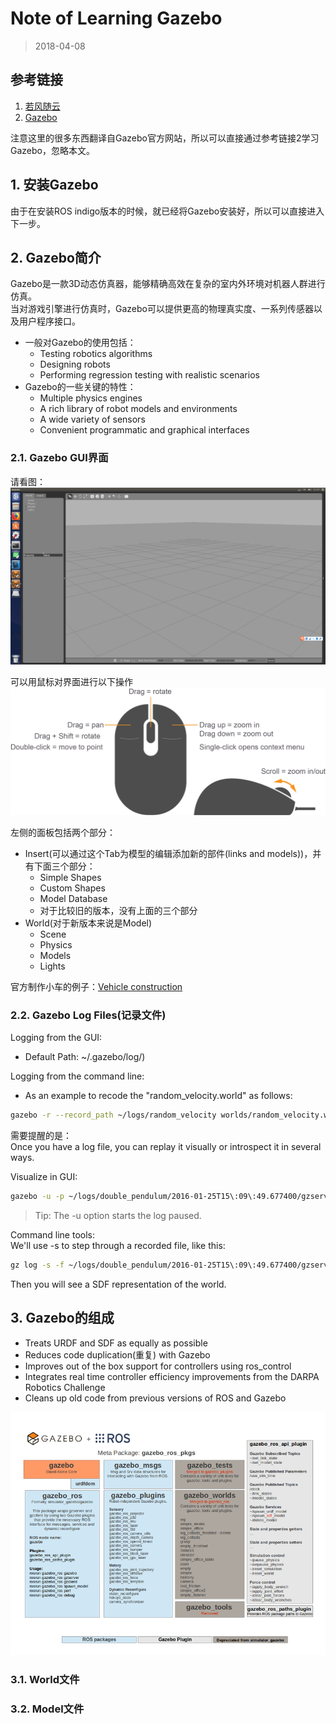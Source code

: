 # Note of Learning Gazebo

> 2018-04-08

## 参考链接

1. [若风随云](http://waitrobot.com/category/gazebo/)
2. [Gazebo](http://gazebosim.org/tutorials)

注意这里的很多东西翻译自Gazebo官方网站，所以可以直接通过参考链接2学习Gazebo，忽略本文。

## 1. 安装Gazebo

由于在安装ROS indigo版本的时候，就已经将Gazebo安装好，所以可以直接进入下一步。

## 2. Gazebo简介

Gazebo是一款3D动态仿真器，能够精确高效在复杂的室内外环境对机器人群进行仿真。<br>
当对游戏引擎进行仿真时，Gazebo可以提供更高的物理真实度、一系列传感器以及用户程序接口。

* 一般对Gazebo的使用包括：
    * Testing robotics algorithms
    * Designing robots
    * Performing regression testing with realistic scenarios
* Gazebo的一些关键的特性：
    * Multiple physics engines
    * A rich library of robot models and environments
    * A wide variety of sensors
    * Convenient programmatic and graphical interfaces

### 2.1. Gazebo GUI界面

请看图：<br>
![Gazebo_GUI](./Source/Gazebo_GUI.png)

可以用鼠标对界面进行以下操作<br>
![Gazebo_Mouse](./Source/Gazebo-mouse-controls.png)

左侧的面板包括两个部分：
* Insert(可以通过这个Tab为模型的编辑添加新的部件(links and models))，并有下面三个部分：
    * Simple Shapes
    * Custom Shapes
    * Model Database
    * 对于比较旧的版本，没有上面的三个部分
* World(对于新版本来说是Model)
    * Scene
    * Physics
    * Models
    * Lights

官方制作小车的例子：[Vehicle construction](http://gazebosim.org/tutorials?cat=guided_b&tut=guided_b3)

### 2.2. Gazebo Log Files(记录文件)

Logging from the GUI:
* Default Path: ~/.gazebo/log/)

Logging from the command line:
* As an example to recode the "random_velocity.world" as follows:
```sh
gazebo -r --record_path ~/logs/random_velocity worlds/random_velocity.world
```

需要提醒的是：<br>
Once you have a log file, you can replay it visually or introspect it in several ways.

Visualize in GUI:
```sh
gazebo -u -p ~/logs/double_pendulum/2016-01-25T15\:09\:49.677400/gzserver/state.log
```
> Tip: The -u option starts the log paused.

Command line tools:<br>
We'll use -s to step through a recorded file, like this:
```sh
gz log -s -f ~/logs/double_pendulum/2016-01-25T15\:09\:49.677400/gzserver/state.log
```
Then you will see a SDF representation of the world.

## 3. Gazebo的组成

* Treats URDF and SDF as equally as possible
* Reduces code duplication(重复) with Gazebo
* Improves out of the box support for controllers using ros_control
* Integrates real time controller efficiency improvements from the DARPA Robotics Challenge
* Cleans up old code from previous versions of ROS and Gazebo

![ROS_Gazebo](./Source/ROS_Gazebo.png)

### 3.1. World文件

### 3.2. Model文件